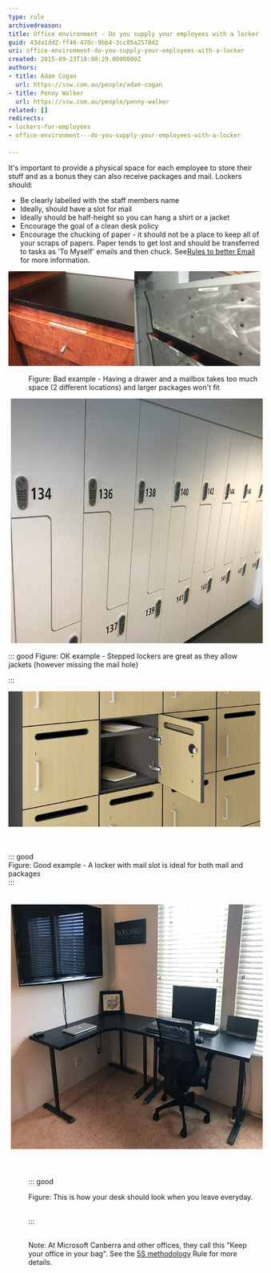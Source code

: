 ```yaml
---
type: rule
archivedreason: 
title: Office environment - Do you supply your employees with a locker?
guid: 43da1dd2-ff46-470c-9bb4-3cc85a2578d2
uri: office-environment-do-you-supply-your-employees-with-a-locker
created: 2015-09-23T18:00:29.0000000Z
authors:
- title: Adam Cogan
  url: https://ssw.com.au/people/adam-cogan
- title: Penny Walker
  url: https://ssw.com.au/people/penny-walker
related: []
redirects:
- lockers-for-employees
- office-environment---do-you-supply-your-employees-with-a-locker

---
```


It's important to provide a physical space for each employee to store their stuff and as a bonus they can also receive packages and mail. Lockers should:

<!--endintro-->

* Be clearly labelled with the staff members name
* Ideally, should have a slot for mail
* Ideally should be half-height so you can hang a shirt or a jacket
* Encourage the goal of a clean desk policy
* Encourage the chucking of paper - it should not be a place to keep all of your scraps of papers. Paper tends to get lost and should be transferred to tasks as 'To Myself' emails and then chuck. See[Rules to better Email](/rules-to-better-email) for more information.



![](drawer-bad.jpg)
<dl class="badImage"><dd>Figure: Bad example - Having a drawer and a mailbox takes too much space (2 different locations) and larger packages won't fit<br></dd></dl><dl class="ssw15-rteElement-ImageArea"><img src="Lockers.jpg" alt="Lockers.jpg" style="margin:0px 5px;width:650px;height:488px;"></dl>

::: good
Figure: OK example - Stepped lockers are great as they allow jackets (however missing the mail hole)

:::

<dl><dl class="ssw15-rteElement-ImageArea"> <img src="locker-good.jpg" alt="locker-good.jpg" style="width:650px;"> </dl><br><br>::: good<br>Figure: Good example - A locker with mail slot is ideal for both mail and packages<span style="color:#333333;background-color:initial;"></span><br>:::<br><br><p class="ssw15-rteElement-P"></p><dl class="ssw15-rteElement-ImageArea"><img src="clean desk.jpg" alt="clean desk.jpg" style="font-weight:bold;color:#444444;margin:5px;width:650px;height:488px;"></dl><dd><dl class="ssw15-rteElement-ImageArea"><br><br>::: good<br><dl class="ssw15-rteElement-ImageArea">Figure: This is how your desk should look when you leave everyday.</dl><br>:::<br><br></dl><p class="ssw15-rteElement-InfoBox">Note: At Microsoft Canberra and other offices, they call this "Keep your office in your bag". See the <a href="/do-you-use-the-5s-desk-space-organization-system-invented-by-the-japanese">5S methodology</a> Rule for more details. <br></p></dd></dl>
